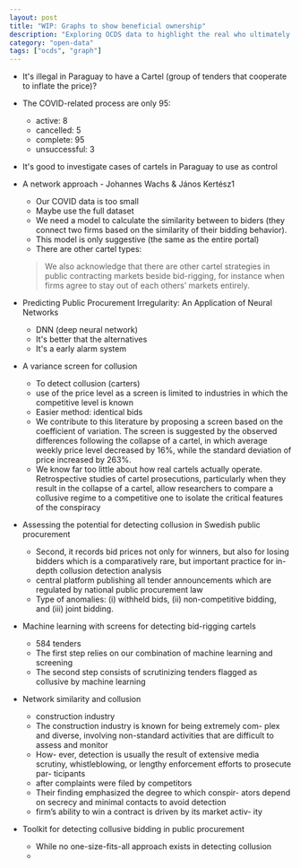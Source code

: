 ```yaml
---
layout: post
title: "WIP: Graphs to show beneficial ownership"
description: "Exploring OCDS data to highlight the real who ultimately control a tender."
category: "open-data"
tags: ["ocds", "graph"]
---
```


* It's illegal in Paraguay to have a Cartel (group of tenders that cooperate to inflate the price)?
* The COVID-related process are only 95:

  * active: 8	
  * cancelled: 5	
  * complete: 95	
  * unsuccessful: 3	
* It's good to investigate cases of cartels in Paraguay to use as control

* A network approach - Johannes Wachs & János Kertész1
  * Our COVID data is too small
  * Maybe use the full dataset
  * We need a model to calculate the similarity between to biders (they connect two firms based on the similarity of their bidding behavior).
  * This model is only suggestive (the same as the entire portal)
  * There are other cartel types:

  > We also acknowledge that there are other cartel strategies in public contracting markets beside bid-rigging, for instance when firms agree to stay out of each others’ markets entirely.


* Predicting Public Procurement Irregularity: An Application of Neural Networks
  * DNN (deep neural network)
  * It's better that the alternatives
  * It's a early alarm system

* A variance screen for collusion
  * To detect collusion (carters)
  * use of the price level as a screen is limited to industries in which the competitive level is known
  * Easier method: identical bids
  * We contribute to this literature by proposing a screen based on the coefficient of variation. The screen is suggested by the observed differences following the collapse of a cartel, in which average weekly price level decreased by 16%, while the standard deviation of price increased by 263%.
  * We know far too little about how real cartels actually operate. Retrospective studies of cartel prosecutions, particularly when they result in the collapse of a cartel, allow researchers to compare a collusive regime to a competitive one to isolate the critical features of the conspiracy


* Assessing the potential for detecting collusion in Swedish public procurement
  * Second, it records bid prices not only for winners, but also for losing bidders which is a comparatively rare, but important practice for in-depth collusion detection analysis
  * central platform publishing all tender announcements which are regulated by national public procurement law
  * Type of anomalies:
   (i) withheld bids, (ii) non-competitive bidding, and (iii) joint bidding. 

* Machine learning with screens for detecting bid-rigging cartels
  * 584 tenders
  * The first step relies on our combination of machine learning and screening
  * The second step consists of scrutinizing tenders flagged as collusive by machine learning
* Network similarity and collusion
  * construction industry
  * The construction industry is known for being extremely com- plex and diverse, involving non-standard activities that are difficult to assess and monitor
  * How- ever, detection is usually the result of extensive media scrutiny, whistleblowing, or lengthy enforcement efforts to prosecute par- ticipants
  * after complaints were filed by competitors
  * Their finding emphasized the degree to which conspir- ators depend on secrecy and minimal contacts to avoid detection
  * firm’s ability to win a contract is driven by its market activ- ity
* Toolkit for detecting collusive bidding in public procurement 
  * While no one-size-fits-all approach exists in detecting collusion
  * 